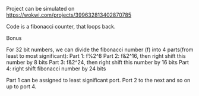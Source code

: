 Project can be simulated on https://wokwi.com/projects/399632813402870785

Code is a fibonacci counter, that loops back.

Bonus

For 32 bit numbers, we can divide the fibonacci number (f) into 4 parts(from least to most significant):
Part 1: f%2^8
Part 2: f&2^16, then right shift this number by 8 bits
Part 3: f&2^24, then right shift this number by 16 bits
Part 4: right shift fibonacci number by 24 bits

Part 1 can be assigned to least significant port. Port 2 to the next and so on up to port 4.

